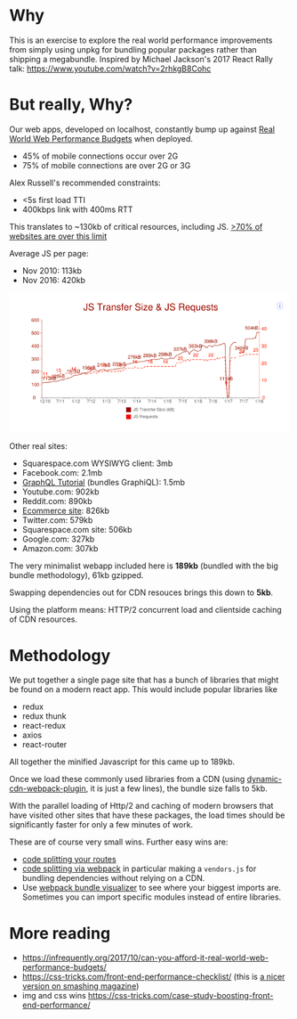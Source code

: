 # Why

This is an exercise to explore the real world performance improvements from simply using unpkg for bundling popular packages rather than shipping a megabundle. Inspired by Michael Jackson's 2017 React Rally talk: <https://www.youtube.com/watch?v=2rhkgB8Cohc>

# But really, Why?

Our web apps, developed on localhost, constantly bump up against [Real World Web Performance Budgets](https://infrequently.org/2017/10/can-you-afford-it-real-world-web-performance-budgets/) when deployed.

* 45% of mobile connections occur over 2G
* 75% of mobile connections are over 2G or 3G

Alex Russell's recommended constraints:

* <5s first load TTI
* 400kbps link with 400ms RTT

This translates to ~130kb of critical resources, including JS. [>70% of websites are over this limit](http://httparchive.org/interesting.php)

Average JS per page:

* Nov 2010: 113kb
* Nov 2016: 420kb

![jstransfersize.png](jstransfersize.png)

Other real sites:

* Squarespace.com WYSIWYG client: 3mb
* Facebook.com: 2.1mb
* [GraphQL Tutorial](https://graphql-of-thrones.herokuapp.com/) (bundles GraphiQL): 1.5mb
* Youtube.com: 902kb
* Reddit.com: 890kb
* [Ecommerce site](https://puppybasket.herokuapp.com/): 826kb
* Twitter.com: 579kb
* Squarespace.com site: 506kb
* Google.com: 327kb
* Amazon.com: 307kb

The very minimalist webapp included here is **189kb** (bundled with the big bundle methodology), 61kb gzipped.

Swapping dependencies out for CDN resouces brings this down to **5kb**.

Using the platform means: HTTP/2 concurrent load and clientside caching of CDN resources.

# Methodology

We put together a single page site that has a bunch of libraries that might be found on a modern react app. This would include popular libraries like

* redux
* redux thunk
* react-redux
* axios
* react-router

All together the minified Javascript for this came up to 189kb.

Once we load these commonly used libraries from a CDN (using [dynamic-cdn-webpack-plugin](https://github.com/mastilver/dynamic-cdn-webpack-plugin), it is just a few lines), the bundle size falls to 5kb.

With the parallel loading of Http/2 and caching of modern browsers that have visited other sites that have these packages, the load times should be significantly faster for only a few minutes of work.

These are of course very small wins. Further easy wins are:

* [code splitting your routes](https://reacttraining.com/react-router/web/guides/code-splitting)
* [code splitting via webpack](https://webpack.js.org/guides/code-splitting/) in particular making a `vendors.js` for bundling dependencies without relying on a CDN.
* Use [webpack bundle visualizer](https://github.com/chrisbateman/webpack-visualizer) to see where your biggest imports are. Sometimes you can import specific modules instead of entire libraries.

# More reading

* <https://infrequently.org/2017/10/can-you-afford-it-real-world-web-performance-budgets/>
* <https://css-tricks.com/front-end-performance-checklist/> (this is [a nicer version on smashing magazine](https://www.smashingmagazine.com/2018/01/front-end-performance-checklist-2018-pdf-pages/))
* img and css wins <https://css-tricks.com/case-study-boosting-front-end-performance/>
